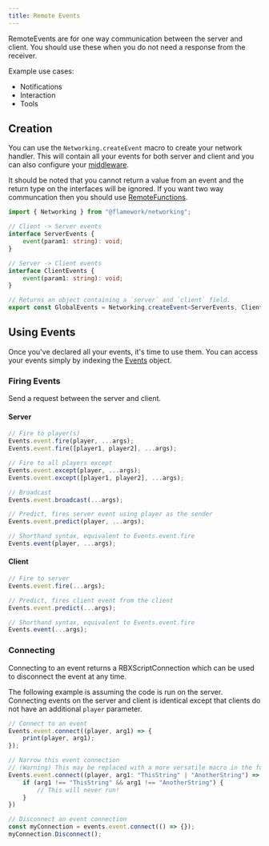 ```yaml
---
title: Remote Events
---
```

RemoteEvents are for one way communication between the server and client. You should use these when you do not need a response from the receiver.

Example use cases:
- Notifications
- Interaction
- Tools

## Creation
You can use the `Networking.createEvent` macro to create your network handler. This will contain all your events for both server and client and you can also configure your [middleware](./middleware).

It should be noted that you cannot return a value from an event and the return type on the interfaces will be ignored.
If you want two way communcation then you should use [RemoteFunctions](./remote-functions).

```ts
import { Networking } from "@flamework/networking";

// Client -> Server events
interface ServerEvents {
	event(param1: string): void;
}

// Server -> Client events
interface ClientEvents {
	event(param1: string): void;
}

// Returns an object containing a `server` and `client` field.
export const GlobalEvents = Networking.createEvent<ServerEvents, ClientEvents>();
```

## Using Events
Once you've declared all your events, it's time to use them. You can access your events simply by indexing the [Events](./introduction#re-exporting) object.

### Firing Events
Send a request between the server and client.

#### Server
```ts
// Fire to player(s)
Events.event.fire(player, ...args);
Events.event.fire([player1, player2], ...args);

// Fire to all players except
Events.event.except(player, ...args);
Events.event.except([player1, player2], ...args);

// Broadcast
Events.event.broadcast(...args);

// Predict, fires server event using player as the sender
Events.event.predict(player, ...args);

// Shorthand syntax, equivalent to Events.event.fire
Events.event(player, ...args);
```

#### Client
```ts
// Fire to server
Events.event.fire(...args);

// Predict, fires client event from the client
Events.event.predict(...args);

// Shorthand syntax, equivalent to Events.event.fire
Events.event(...args);
```

### Connecting
Connecting to an event returns a RBXScriptConnection which can be used to disconnect the event at any time.

The following example is assuming the code is run on the server. Connecting events on the server and client is identical except that clients do not have an additional `player` parameter.

```ts
// Connect to an event
Events.event.connect((player, arg1) => {
	print(player, arg1);
});

// Narrow this event connection
// (Warning) This may be replaced with a more versatile macro in the future.
Events.event.connect((player, arg1: "ThisString" | "AnotherString") => {
	if (arg1 !== "ThisString" && arg1 !== "AnotherString") {
		// This will never run!
	}
})

// Disconnect an event connection
const myConnection = events.event.connect(() => {});
myConnection.Disconnect();
```
